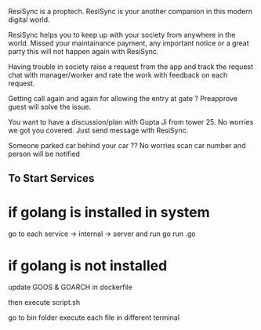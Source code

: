 ResiSync is a proptech. ResiSync is your another companion in this modern digital world. 

ResiSync helps you to keep up with your society from anywhere in the world. Missed your maintainance payment, any important notice or a great party this will not happen again with ResiSync.

Having trouble in society raise a request from the app and track the request chat with manager/worker and rate the work with feedback on each request.

Getting call again and again for allowing the entry at gate ? Preapprove guest will solve the issue.

You want to have a discussion/plan with Gupta Ji from tower 25. No worries we got you covered. Just send message with ResiSync.

Someone parked car behind your car ?? No worries scan car number and person will be notified

## To Start Services

# if golang is installed in system
 go to each service -> internal -> server and run go run <filename>.go

# if golang is not installed 
update GOOS & GOARCH in dockerfile

then execute script.sh

go to bin folder execute each file in different terminal

